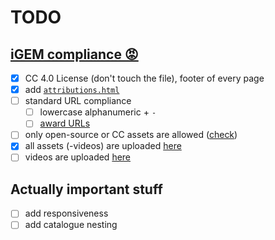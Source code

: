 # TODO

## [iGEM compliance 😡](https://competition.igem.org/deliverables/team-wiki)
- [x] CC 4.0 License (don't touch the file), footer of every page
- [x] add [`attributions.html`](https://competition.igem.org/deliverables/project-attribution)
- [ ] standard URL compliance
  - [ ] lowercase alphanumeric + `-`
  - [ ] [award URLs](https://competition.igem.org/judging/pages-for-awards)
- [ ] only open-source or CC assets are allowed ([check](https://tools.igem.org/wiki/external-content-check))
- [x] all assets (-videos) are uploaded [here](https://tools.igem.org/uploads/teams)
- [ ] videos are uploaded [here](https://tools.igem.org/wiki/non-deliverable-videos)

## Actually important stuff
- [ ] add responsiveness
- [ ] add catalogue nesting